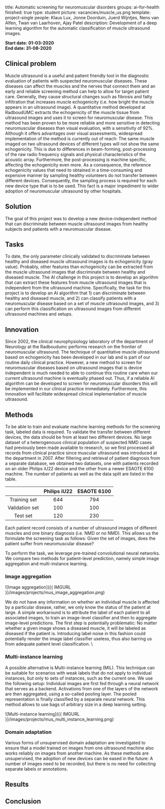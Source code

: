 title: Automatic screening for neuromuscular disorders
groups: ai-for-health
finished: true
type: student
picture: vacancies/muscle_us.png
template: project-single
people: Klaus Lux, Jonne Doorduin, Juerd Wijntjes, Nens van Alfen, Twan van Laarhoven, Ajay Patel
description: Development of a deep learning algorithm for the automatic classification of muscle ultrasound images.

**Start date: 01-03-2020** <br>
**End date: 31-08-2020**

## Clinical problem
Muscle ultrasound is a useful and patient friendly tool in the diagnostic evaluation of patients with suspected neuromuscular diseases. These diseases can affect the muscles and the nerves that connect them and an early and reliable screening method can help to allow for target patient care. Generally, they cause structural changes such as fibrosis and fatty infiltration that increases muscle echogenicity (i.e. how bright the muscle appears in an ultrasound image). 
A quantitative method developed at RadboudUMC extracts the echogenicity of the muscle tissue from ultrasound images and uses it to screen for neuromuscular disease. This method has been proven to be more reliable and more sensitive in detecting neuromuscular diseases than visual evaluation, with a sensitivity of 92%. Although it offers advantages over visual assessments, widespread implementation of the method is currently out of reach: The same muscle imaged on two ultrasound devices of different types will not show the same echogenicity. This is due to differences in beam-forming, post-processing of the raw radio frequency signals and physical characteristics of the acoustic array. Furthermore, the post-processing is machine specific, affecting the echogenicity even more. As a consequence, the reference echogenicity values that need to obtained in a time-consuming and expensive manner by sampling healthy volunteers do not transfer between different devices. Consequently, the sampling process is required for each new device type that is to be used. This fact is a major impediment to wider adoption of neuromuscular ultrasound by other hospitals.

## Solution
The goal of this project was to develop a new device-independent method that can discriminate between muscle ultrasound images from healthy subjects and patients with a neuromuscular disease.

## Tasks
To date, the only parameter clinically validated to discriminate between healthy and diseased muscle ultrasound images is its echogenicity (gray value). Probably, other features than echogenicity can be extracted from the muscle ultrasound images that discriminate between healthy and diseased muscle. The AI challenge in this project is to develop an algorithm that can extract these features from muscle ultrasound images that is independent from the ultrasound machine. Specifically, the task for this project is to develop an AI algorithm that 1) can discriminate between healthy and diseased muscle, and 2) can classify patients with a neuromuscular disease based on a set of muscle ultrasound images, and 3) can perform this classification on ultrasound images from different ultrasound machines and setups.

## Innovation
Since 2002, the clinical neurophysiology laboratory of the department of Neurology at the Radboudumc performs research on the frontier of neuromuscular ultrasound. The technique of quantitative muscle ultrasound based on echogenicity has been developed in our lab and is part of our routine daily clinical practice. However, a new method to screen for neuromuscular diseases based on ultrasound images that is device independent is much needed to able to continue this routine care when our current ultrasound machine is eventually phased out. Thus, if a reliable AI algorithm can be developed to screen for neuromuscular disorders this will be implemented in our clinical practice immediately. Furthermore, this innovation will facilitate widespread clinical implementation of muscle ultrasound. 

## Methods
To be able to train and evaluate machine learning methods for the screening task, labeled data is required. To validate the transfer between different devices, the data should be from at least two different devices. No large dataset of a heterogenouos clinical population of suspected NMD cases had previously been made available to research, so we first processed all records from clinical practice since muscular ultrasound was introduced at the department in 2007. After filtering and retrieval of patient diagnosis from a separate database, we obtained two datasets, one with patients recorded on an older Philips iU22 device and the other from a newer ESAOTE 6100 machine. The number of patients as well as the data split are listed in the table.

|                      | Philips iU22| ESAOTE 6100|
|:--------------------:|:-------:|:------:|
|     Training set     |   644   |   794  |
|    Validation set    |   100   |   100  |
|       Test set       |   120   |   230  |

Each patient record consists of a number of ultrasound images of different muscles and one binary diagnosis (i.e. NMD or no NMD). This allows us the formulate the screening task as follows: Given the set of images, does the patient suffer from neuromuscular disease?

To perform the task, we leverage pre-trained convolutional neural networks. We compare two methods for patient-level prediction, namely simple image aggregation and multi-instance learning.

### Image aggregation
![Image aggregation]({{ IMGURL }}/images/projects/mus_image_aggregation.png) 

We do not have any information on whether an individual muscle is affected by a particular disease, rather, we only know the status of the patient at large. A simple workaround is to attribute the label of each patient to all associated images, to train an image-level classifier and then to aggregate image-level predictions. The first step is potentially problematic: No matter whether a given image shows a diseased muscle, it will be labeled as diseased if the patient is. Introducing label noise in this fashion could potentially render the image label classifier useless, thus also barring us from adequate patient level classification. \\

### Multi-instance learning
A possible alternative is Multi-instance learning (MIL). This technique can be suitable for scenarios with weak labels that do not apply to individual instances, but only to sets of instances, such as the current one. We use the following setup: Individual images are first fed through a neural network that serves as a backend. Activations from one of the layers of the network are then aggregated, using a so-called pooling layer. The pooled representation is finally classified by a separate neural network. This method allows to use bags of arbitrary size in a deep learning setting.

![Multi-instance learning]({{ IMGURL }}/images/projects/mus_multi_instance_learning.png) 

### Domain adaptation
Various forms of unsupervised domain adaptation are investigated to ensure that a model trained on images from one ultrasound machine also works reliably on images from another machine. As these methods are unsupervised, the adoption of new devices can be eased in the future: A number of images need to be recorded, but there is no need for collecting separate labels or annotations. 

## Results

## Conclusion
